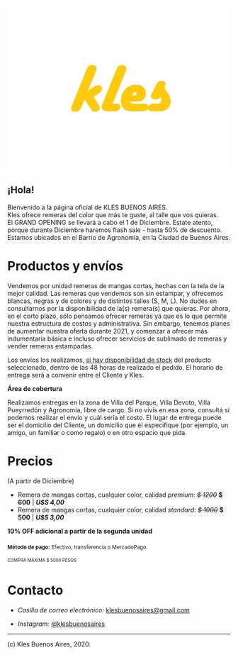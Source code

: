 ![Image](https://github.com/klesbuenosaires/klesbuenosaires/blob/main/revtex%20(2).png?raw=true)
 
## ¡Hola!  
Bienvenido a la página oficial de KLES BUENOS AIRES.  
Kles ofrece remeras del color que más te guste, al talle que vos quieras.  
El GRAND OPENING se llevará a cabo el 1 de Diciembre. Estate atento, porque durante Diciembre haremos flash sale - hasta 50% de descuento. Estamos ubicados en el Barrio de Agronomía, en la Ciudad de Buenos Aires.

# Productos y envíos

Vendemos por unidad remeras de mangas cortas, hechas con la tela de la mejor calidad. Las remeras que vendemos son sin estampar, y ofrecemos blancas, negras y de colores y de distintos talles (S, M, L). No dudes en consultarnos por la disponibilidad de la(s) remera(s) que quieras. Por ahora, en el corto plazo, sólo pensamos ofrecer remeras ya que es lo que permite nuestra estructura de costos y administrativa. Sin embargo, tenemos planes de aumentar nuestra oferta durante 2021, y comenzar a ofrecer más indumentaria básica e incluso ofrecer servicios de sublimado de remeras y vender remeras estampadas.

Los envíos los realizamos, [si hay disponibilidad de stock](https://forms.gle/2r35fXgtU3bSFWC46) del producto seleccionado, dentro de las 48 horas de realizado el pedido. El horario de entrega será a convenir entre el Cliente y Kles. 

**Área de cobertura**  

Realizamos entregas en la zona de Villa del Parque, Villa Devoto, Villa Pueyrredón y Agronomía, libre de cargo. Si no vivís en esa zona, consultá si podemos realizar el envío y cuál sería el costo. El lugar de entrega puede ser el domicilio del Cliente, un domicilio que él especifique (por ejemplo, un amigo, un familiar o como regalo) o en otro espacio que pida.

# Precios
(A partir de Diciembre)
- Remera de mangas cortas, cualquier color, calidad _premium_: *~~$ 1200~~* **$ 600** | ***U$S 4,00***
- Remera de mangas cortas, cualquier color, calidad _standard_: *~~$ 1000~~* **$ 500** | ***U$S 3,00***  

**10% OFF adicional a partir de la segunda unidad**  

<sub>**Método de pago:** Efectivo, transferencia o MercadoPago.</sub>

<sub><sup>COMPRA MÁXIMA $ 5000 PESOS</sup></sub>

# Contacto  

- _Casilla de correo electrónico:_ klesbuenosaires@gmail.com

- _Instagram:_ [@klesbuenosaires](http://www.instagram.com/klesbuenosaires)    

________________________________________________________________  

(c) Kles Buenos Aires, 2020. 

